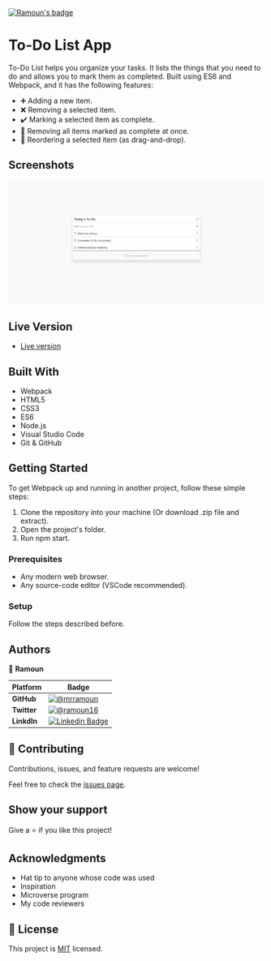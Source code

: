 [![Ramoun's badge](https://img.shields.io/static/v1?label=BY&message=RAMOUN&color=birghtgreen)](https://mrramoun.github.io)

# To-Do List App

To-Do List helps you organize your tasks. It lists the things that you need to do and allows you to mark them as completed. Built using ES6 and Webpack, and it has the following features:

- ➕ Adding a new item.
- ❌ Removing a selected item.
- ✔️ Marking a selected item as complete.
- 🔴 Removing all items marked as complete at once.
- 🚮 Reordering a selected item (as drag-and-drop).

## Screenshots

![screenshot](./app_screenshot.png)

## Live Version

- [Live version](https://ramoun.me/to-do-list/)

## Built With

- Webpack
- HTML5
- CSS3
- ES6
- Node.js
- Visual Studio Code
- Git & GitHub

## Getting Started

To get Webpack up and running in another project, follow these simple steps:

1. Clone the repository into your machine (Or download .zip file and extract).
2. Open the project's folder.
3. Run npm start.

### Prerequisites

- Any modern web browser.
- Any source-code editor (VSCode recommended).

### Setup

Follow the steps described before.

## Authors

👤 **Ramoun**

 Platform | Badge |
 --- | --- |
 **GitHub**  | [![@mrramoun](https://img.shields.io/github/followers/MrRamoun?label=Ramoun&style=social)](https://github.com/mrramoun)
 **Twitter** | [![@ramoun16](https://img.shields.io/twitter/follow/ramoun16?label=ramoun16&style=social)](https://twitter.com/ramoun16)
 **LinkdIn** | [![Linkedin Badge](https://img.shields.io/badge/-Ramoun-blue?style=social&logo=Linkedin&logoColor=blue&link=https://www.linkedin.com/in/ramoun)](https://www.linkedin.com/in/ramoun/)

## 🤝 Contributing

Contributions, issues, and feature requests are welcome!

Feel free to check the [issues page](../../issues/).

## Show your support

Give a ⭐️ if you like this project!

## Acknowledgments

- Hat tip to anyone whose code was used
- Inspiration
- Microverse program
- My code reviewers

## 📝 License

This project is [MIT](./MIT.md) licensed.

